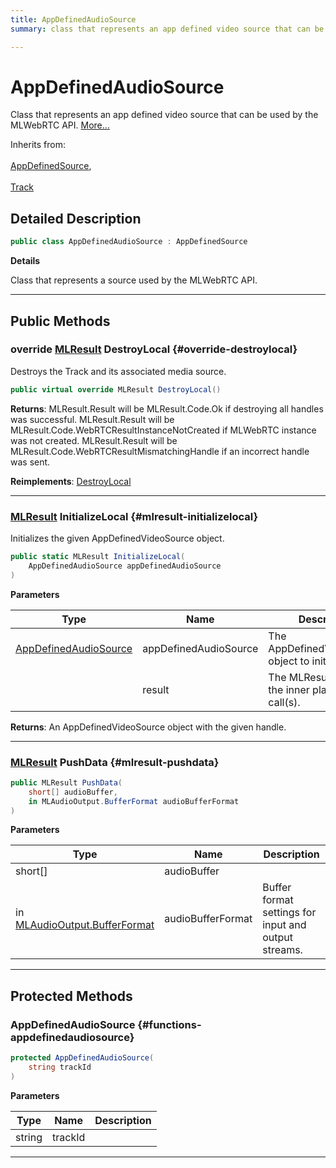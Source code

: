 ```yaml
---
title: AppDefinedAudioSource
summary: class that represents an app defined video source that can be used by the mlwebrtc api. 

---
```


# AppDefinedAudioSource




Class that represents an app defined video source that can be used by the MLWebRTC API.   [More...](#detailed-description)  


Inherits from: <br></br>[AppDefinedSource](/unity-api/api/UnityEngine.XR.MagicLeap/MLWebRTC/AppDefinedSource/UnityEngine.XR.MagicLeap.MLWebRTC.AppDefinedSource.md),<br></br>[Track](/unity-api/api/UnityEngine.XR.MagicLeap/MLWebRTC/MediaStream/UnityEngine.XR.MagicLeap.MLWebRTC.MediaStream.Track.md)



## Detailed Description

```csharp
public class AppDefinedAudioSource : AppDefinedSource 
```


**Details**

Class that represents a source used by the MLWebRTC API. 





-----------



## Public Methods

### override [MLResult](/unity-api/api/UnityEngine.XR.MagicLeap/UnityEngine.XR.MagicLeap.MLResult.md) DestroyLocal {#override-destroylocal}

Destroys the Track and its associated media source. 

```csharp
public virtual override MLResult DestroyLocal()
```






**Returns**: MLResult.Result will be  MLResult.Code.Ok  if destroying all handles was successful. MLResult.Result will be  MLResult.Code.WebRTCResultInstanceNotCreated  if MLWebRTC instance was not created. MLResult.Result will be  MLResult.Code.WebRTCResultMismatchingHandle  if an incorrect handle was sent. 

**Reimplements**: [DestroyLocal](/unity-api/api/UnityEngine.XR.MagicLeap/MLWebRTC/MediaStream/UnityEngine.XR.MagicLeap.MLWebRTC.MediaStream.Track.md#mlresult-destroylocal)



-----------

### [MLResult](/unity-api/api/UnityEngine.XR.MagicLeap/UnityEngine.XR.MagicLeap.MLResult.md) InitializeLocal {#mlresult-initializelocal}

Initializes the given AppDefinedVideoSource object. 

```csharp
public static MLResult InitializeLocal(
    AppDefinedAudioSource appDefinedAudioSource
)
```


**Parameters**

| Type | Name  | Description  | 
|--|--|--|
| [AppDefinedAudioSource](/unity-api/api/UnityEngine.XR.MagicLeap/MLWebRTC/AppDefinedAudioSource/UnityEngine.XR.MagicLeap.MLWebRTC.AppDefinedAudioSource.md) |appDefinedAudioSource|The AppDefinedVideoSource object to initialize.|
|  |result|The MLResult object of the inner platform call(s).|






**Returns**: An AppDefinedVideoSource object with the given handle.



-----------

### [MLResult](/unity-api/api/UnityEngine.XR.MagicLeap/UnityEngine.XR.MagicLeap.MLResult.md) PushData {#mlresult-pushdata}

```csharp
public MLResult PushData(
    short[] audioBuffer,
    in MLAudioOutput.BufferFormat audioBufferFormat
)
```


**Parameters**

| Type | Name  | Description  | 
|--|--|--|
| short[] |audioBuffer||
| in [MLAudioOutput.BufferFormat](/unity-api/api/UnityEngine.XR.MagicLeap/MLAudioOutput/UnityEngine.XR.MagicLeap.MLAudioOutput.BufferFormat.md) |audioBufferFormat|Buffer format settings for input and output streams. |






-----------

## Protected Methods

### AppDefinedAudioSource {#functions-appdefinedaudiosource}

```csharp
protected AppDefinedAudioSource(
    string trackId
)
```


**Parameters**

| Type | Name  | Description  | 
|--|--|--|
| string |trackId||






-----------

